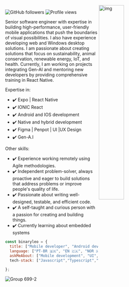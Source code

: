 
<img align="right" alt="img" src="https://user-images.githubusercontent.com/72607039/169917184-a7ca071a-46f8-417d-8037-d73beae94358.png" width="40%" height="auto" />
 

![GitHub followers](https://img.shields.io/github/followers/binaryleo?label=Follow&style=social)
<img src="https://komarev.com/ghpvc/?username=binaryleo&color=008080" alt="Profile views " />


Senior software engineer  with expertise in building high-performance, user-friendly mobile applications that push the boundaries of visual possibilities. I also have experience developing web and Windows desktop solutions. I am passionate about creating solutions that focus on sustainability, animal conservation, renewable energy, IoT, and health. Currently, I am working on projects integrating Gen-AI and mentoring new developers by providing comprehensive training in React Native.

Expertise in:
* ✔️ Expo | React Native 
* ✔️ IONIC React
* ✔️ Android and IOS development
* ✔️ Native and hybrid development
* ✔️ Figma | Penpot | UI |UX Design
* ✔️ Gen-A.I

Other skills: 
* ✔️ Experience working remotely using Agile methodologies.
* ✔️ Independent problem-solver, always proactive and eager to build solutions that address problems or improve people's quality of life.
* ✔️ Passionate about writing well-designed, testable, and efficient code.
* ✔️ A self-taught and curious person with a passion for creating and building things.
* ✔️ Currently learning about embedded systems
<div>

```javascript
const binaryleo = {
  title: ["Mobile developer", "Android developer", "Swift developer"],
  language: ["PT-BR 🇧🇷", "EN 🇨🇦", "NOR 🇳🇴", "FR 🇫🇷"],
  askMeAbout: ["Mobile development", "UI","Figma"],
  tech-stack: ["Javascript","Typescript","Kotlin","C","C++","ReactJS","React Native","Jetpack Compose"]
  
};


```




![Group 699-2](https://github.com/user-attachments/assets/5f8edb93-46d3-4f66-8e93-2a41b2e6a7b4)






</div>
